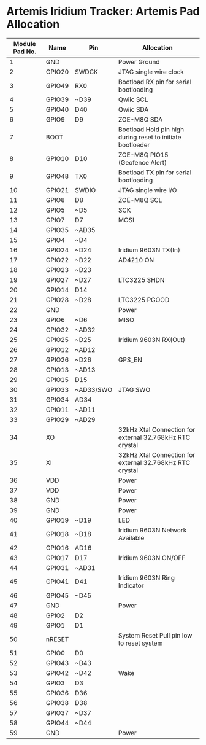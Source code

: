 # Artemis Iridium Tracker: Artemis Pad Allocation

| Module Pad No. | Name | Pin | Allocation |
|---|---|---|---|
| 1 | GND | | Power Ground |
| 2 | GPIO20 | SWDCK | JTAG single wire clock |
| 3 | GPIO49 | RX0 | Bootload RX pin for serial bootloading |
| 4 | GPIO39 | ~D39 | Qwiic SCL |
| 5 | GPIO40 | D40 | Qwiic SDA |
| 6 | GPIO9 | D9 | ZOE-M8Q SDA |
| 7 | BOOT | | Bootload Hold pin high during reset to initiate bootloader |
| 8 | GPIO10 | D10 | ZOE-M8Q PIO15 (Geofence Alert) |
| 9 | GPIO48 | TX0 | Bootload TX pin for serial bootloading |
| 10 | GPIO21 | SWDIO | JTAG single wire I/O |
| 11 | GPIO8 | D8 | ZOE-M8Q SCL |
| 12 | GPIO5 | ~D5 | SCK |
| 13 | GPIO7 | D7 | MOSI |
| 14 | GPIO35 | ~AD35 | |
| 15 | GPIO4 | ~D4 | |
| 16 | GPIO24 | ~D24 | Iridium 9603N TX(In) |
| 17 | GPIO22 | ~D22 | AD4210 ON |
| 18 | GPIO23 | ~D23 | |
| 19 | GPIO27 | ~D27 | LTC3225 SHDN |
| 20 | GPIO14 | D14 | |
| 21 | GPIO28 | ~D28 | LTC3225 PGOOD |
| 22 | GND | | Power |
| 23 | GPIO6 | ~D6 | MISO |
| 24 | GPIO32 | ~AD32 | |
| 25 | GPIO25 | ~D25 | Iridium 9603N RX(Out) |
| 26 | GPIO12 | ~AD12 | |
| 27 | GPIO26 | ~D26 | GPS_EN |
| 28 | GPIO13 | ~AD13 | |
| 29 | GPIO15 | D15 | |
| 30 | GPIO33 | ~AD33/SWO | JTAG SWO |
| 31 | GPIO34 | AD34 | |
| 32 | GPIO11 | ~AD11 | |
| 33 | GPIO29 | ~AD29 | |
| 34 | XO | | 32kHz Xtal Connection for external 32.768kHz RTC crystal |
| 35 | XI | | 32kHz Xtal Connection for external 32.768kHz RTC crystal |
| 36 | VDD | | Power |
| 37 | VDD | | Power |
| 38 | GND | | Power |
| 39 | GND | | Power |
| 40 | GPIO19 | ~D19 | LED |
| 41 | GPIO18 | ~D18 | Iridium 9603N Network Available |
| 42 | GPIO16 | AD16 | |
| 43 | GPIO17 | D17 | Iridium 9603N ON/OFF |
| 44 | GPIO31 | ~AD31 | |
| 45 | GPIO41 | D41 | Iridium 9603N Ring Indicator |
| 46 | GPIO45 | ~D45 | |
| 47 | GND | | Power |
| 48 | GPIO2 | D2 | |
| 49 | GPIO1 | D1 | |
| 50 | nRESET | | System Reset Pull pin low to reset system |
| 51 | GPIO0 | D0 | |
| 52 | GPIO43 | ~D43 | |
| 53 | GPIO42 | ~D42 | Wake |
| 54 | GPIO3 | D3 | |
| 55 | GPIO36 | D36 | |
| 56 | GPIO38 | D38 | |
| 57 | GPIO37 | ~D37 | |
| 58 | GPIO44 | ~D44 | |
| 59 | GND | | Power |
